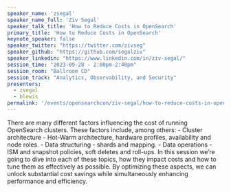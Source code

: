 ```yaml
---
speaker_name: 'zsegal'
speaker_name_full: 'Ziv Segal'
speaker_talk_title: 'How to Reduce Costs in OpenSearch'
primary_title: 'How to Reduce Costs in OpenSearch'
keynote_speaker: false
speaker_twitter: "https://twitter.com/zivseg"
speaker_github: "https://github.com/segalziv"
speaker_linkedin: "https://www.linkedin.com/in/ziv-segal/"
session_time: "2023-09-28 - 2:00pm-2:40pm"
session_room: "Ballroom CD"
session_track: "Analytics, Observability, and Security"
presenters:
  - zsegal
  - blewis
permalink: '/events/opensearchcon/ziv-segal/how-to-reduce-costs-in-opensearch.html'
---
```


There are many different factors influencing the cost of running OpenSearch clusters. These factors include, among others: - Cluster architecture - Hot-Warm architecture, hardware profiles, availability and node roles. - Data structuring - shards and mapping. - Data operations - ISM and snapshot policies, soft deletes and roll-ups. In this session we’re going to dive into each of these topics, how they impact costs and how to tune them as effectively as possible. By optimizing these aspects, we can unlock substantial cost savings while simultaneously enhancing performance and efficiency.
